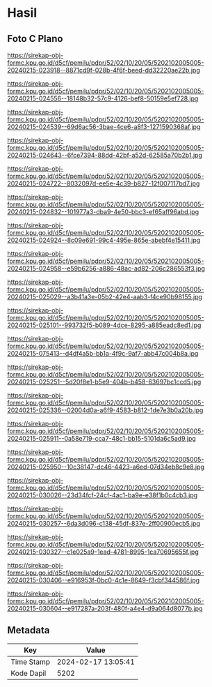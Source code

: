 # Hasil

## Foto C Plano

https://sirekap-obj-formc.kpu.go.id/d5cf/pemilu/pdpr/52/02/10/20/05/5202102005005-20240215-023918--8871cd9f-028b-4f6f-beed-dd32220ae22b.jpg

https://sirekap-obj-formc.kpu.go.id/d5cf/pemilu/pdpr/52/02/10/20/05/5202102005005-20240215-024556--18148b32-57c9-4126-bef8-50159e5ef728.jpg

https://sirekap-obj-formc.kpu.go.id/d5cf/pemilu/pdpr/52/02/10/20/05/5202102005005-20240215-024539--69d6ac56-3bae-4ce6-a8f3-1271590368af.jpg

https://sirekap-obj-formc.kpu.go.id/d5cf/pemilu/pdpr/52/02/10/20/05/5202102005005-20240215-024643--6fce7394-88dd-42bf-a52d-62585a70b2b1.jpg

https://sirekap-obj-formc.kpu.go.id/d5cf/pemilu/pdpr/52/02/10/20/05/5202102005005-20240215-024722--8032097d-ee5e-4c39-b827-12f007117bd7.jpg

https://sirekap-obj-formc.kpu.go.id/d5cf/pemilu/pdpr/52/02/10/20/05/5202102005005-20240215-024832--101977a3-dba9-4e50-bbc3-ef65aff96abd.jpg

https://sirekap-obj-formc.kpu.go.id/d5cf/pemilu/pdpr/52/02/10/20/05/5202102005005-20240215-024924--8c09e691-99c4-495e-865e-abebf4e15411.jpg

https://sirekap-obj-formc.kpu.go.id/d5cf/pemilu/pdpr/52/02/10/20/05/5202102005005-20240215-024958--e59b6256-a886-48ac-ad82-206c286553f3.jpg

https://sirekap-obj-formc.kpu.go.id/d5cf/pemilu/pdpr/52/02/10/20/05/5202102005005-20240215-025029--a3b41a3e-05b2-42e4-aab3-f4ce90b98155.jpg

https://sirekap-obj-formc.kpu.go.id/d5cf/pemilu/pdpr/52/02/10/20/05/5202102005005-20240215-025101--993732f5-b089-4dce-8295-a885eadc8ed1.jpg

https://sirekap-obj-formc.kpu.go.id/d5cf/pemilu/pdpr/52/02/10/20/05/5202102005005-20240215-075413--d4df4a5b-bb1a-4f9c-9af7-abb47c004b8a.jpg

https://sirekap-obj-formc.kpu.go.id/d5cf/pemilu/pdpr/52/02/10/20/05/5202102005005-20240215-025251--5d20f8e1-b5e9-404b-b458-63697bc1ccd5.jpg

https://sirekap-obj-formc.kpu.go.id/d5cf/pemilu/pdpr/52/02/10/20/05/5202102005005-20240215-025336--02004d0a-a6f9-4583-b812-1de7e3b0a20b.jpg

https://sirekap-obj-formc.kpu.go.id/d5cf/pemilu/pdpr/52/02/10/20/05/5202102005005-20240215-025911--0a58e719-cca7-48c1-bb15-5101da6c5ad9.jpg

https://sirekap-obj-formc.kpu.go.id/d5cf/pemilu/pdpr/52/02/10/20/05/5202102005005-20240215-025950--10c38147-dc46-4423-a6ed-07d34eb8c9e8.jpg

https://sirekap-obj-formc.kpu.go.id/d5cf/pemilu/pdpr/52/02/10/20/05/5202102005005-20240215-030026--23d34fcf-24cf-4ac1-ba9e-e38f1b0c4cb3.jpg

https://sirekap-obj-formc.kpu.go.id/d5cf/pemilu/pdpr/52/02/10/20/05/5202102005005-20240215-030257--6da3d096-c138-45df-837e-2ff00900ecb5.jpg

https://sirekap-obj-formc.kpu.go.id/d5cf/pemilu/pdpr/52/02/10/20/05/5202102005005-20240215-030327--c1e025a9-1ead-4781-8995-1ca70695655f.jpg

https://sirekap-obj-formc.kpu.go.id/d5cf/pemilu/pdpr/52/02/10/20/05/5202102005005-20240215-030406--e916953f-0bc0-4c1e-8649-f3cbf344586f.jpg

https://sirekap-obj-formc.kpu.go.id/d5cf/pemilu/pdpr/52/02/10/20/05/5202102005005-20240215-030604--e917287a-203f-480f-a4e4-d9a064d8077b.jpg


## Metadata

| Key        | Value               |
| ---------- | ------------------- |
| Time Stamp | 2024-02-17 13:05:41 |
| Kode Dapil | 5202                |



